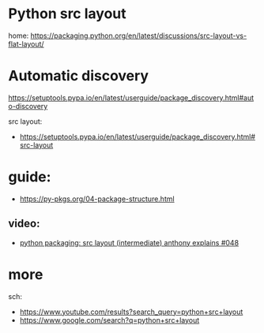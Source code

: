 # Python src layout
home: https://packaging.python.org/en/latest/discussions/src-layout-vs-flat-layout/

# Automatic discovery
https://setuptools.pypa.io/en/latest/userguide/package_discovery.html#auto-discovery

src layout:
- https://setuptools.pypa.io/en/latest/userguide/package_discovery.html#src-layout

# guide:
- https://py-pkgs.org/04-package-structure.html

## video:
- [python packaging: src layout (intermediate) anthony explains #048](https://youtu.be/sW1qUZ_nSXk)


# more
sch:
- https://www.youtube.com/results?search_query=python+src+layout
- https://www.google.com/search?q=python+src+layout
